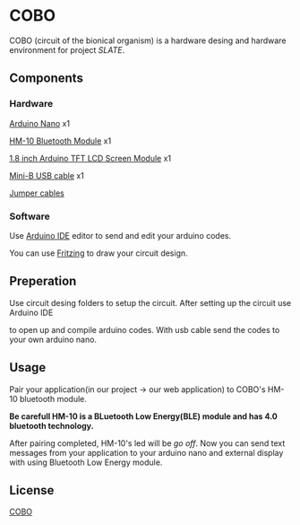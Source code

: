 # COBO

COBO (circuit of the bionical organism) is a hardware desing and hardware environment for project *SLATE*.

## Components

### Hardware

[Arduino Nano](https://www.direnc.net/arduino-nano-usb-chip-ch340-usb-kablo-dahil) x1

[HM-10 Bluetooth Module](https://www.direnc.net/arduino-bluetooth-40-seri-modul) x1

[1.8 inch Arduino TFT LCD Screen Module](https://www.direnc.net/18-inch-128x160-arduino-tft-lcd-oled-ekran-modulu) x1

[Mini-B USB cable](https://www.direnc.net/usb-a-erkek-5-pin-micro-kablo) x1

[Jumper cables](https://www.direnc.net/40-adet-erkek-erkek-jumper-20cm)

### Software

Use [Arduino IDE](https://www.arduino.cc/en/main/software) editor to send and edit your arduino codes.

You can use [Fritzing](https://fritzing.org/home/) to draw your circuit design.

## Preperation

Use circuit desing folders to setup the circuit. After setting up the circuit use Arduino IDE 

to open up and compile arduino codes. With usb cable send the codes to your own arduino nano. 

## Usage

Pair your application(in our project -> our web application) to COBO's HM-10 bluetooth module. 

**Be carefull HM-10 is a BLuetooth Low Energy(BLE) module and has 4.0 bluetooth technology.**

After pairing completed, HM-10's led will be *go off*. Now you can send text messages from your application to your arduino nano and external display with using Bluetooth Low Energy module.

## License
[COBO](https://www.instagram.com/berkay.byndr/)
